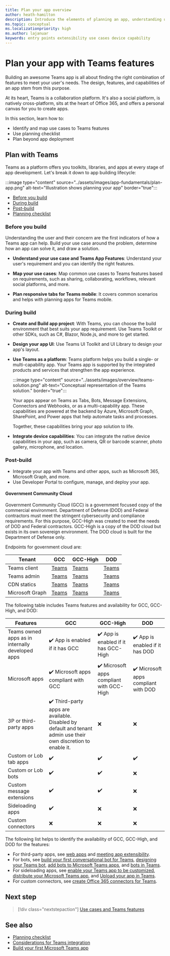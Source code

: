 ```yaml
---
title: Plan your app overview
author: heath-hamilton
description: Introduce the elements of planning an app, understanding use cases, app capabilities, and other Teams features.
ms.topic: conceptual
ms.localizationpriority: high
ms.author: lajanuar
keywords: entry points extensibility use cases device capability
---
```


# Plan your app with Teams features

Building an awesome Teams app is all about finding the right combination of features to meet your user's needs. The design, features, and capabilities of an app stem from this purpose.

At its heart, Teams is a collaboration platform. It's also a social platform, is natively cross-platform, sits at the heart of Office 365, and offers a personal canvas for you to create apps.

In this section, learn how to:

* Identify and map use cases to Teams features
* Use planning checklist
* Plan beyond app deployment

## Plan with Teams

Teams as a platform offers you toolkits, libraries, and apps at every stage of app development. Let's break it down to app building lifecycle:

:::image type="content" source="../assets/images/app-fundamentals/plan-app.png" alt-text="Illustration shows planning your app" border="true":::

* [Before you build](#before-you-build)
* [During build](#during-build)
* [Post-build](#post-build)
* [Planning checklist](../concepts/design/planning-checklist.md)

### Before you build

Understanding the user and their concern are the first indicators of how a Teams app can help. Build your use case around the problem, determine how an app can solve it, and draw a solution.

* **Understand your use case and Teams App Features**: Understand your user's requirement and you can identify the right features.

* **Map your use cases**: Map common use cases to Teams features based on requirements, such as sharing, collaborating, workflows, relevant social platforms, and more.

* **Plan responsive tabs for Teams mobile**: It covers common scenarios and helps with planning apps for Teams mobile.

### During build

* **Create and Build app project**: With Teams, you can choose the build environment that best suits your app requirement. Use Teams Toolkit or other SDKs, such as C#, Blazor, Node.js, and more to get started.

* **Design your app UI**: Use Teams UI Toolkit and UI Library to design your app's layout.

* **Use Teams as a platform**: Teams platform helps you build a single- or multi-capability app. Your Teams app is supported by the integrated products and services that strengthen the app experience.

    :::image type="content" source="../assets/images/overview/teams-solution.png" alt-text="Conceptual representation of the Teams solution." border="true":::

    Your apps appear on Teams as Tabs, Bots, Message Extensions, Connectors and Webhooks, or as a multi-capability app. These capabilities are powered at the backend by Azure, Microsoft Graph, SharePoint, and Power apps that help automate tasks and processes.

    Together, these capabilities bring your app solution to life.

* **Integrate device capabilities**: You can integrate the native device capabilities in your app, such as camera, QR or barcode scanner, photo gallery, microphone, and location.

### Post-build

* Integrate your app with Teams and other apps, such as Microsoft 365, Microsoft Graph, and more.
* Use Developer Portal to configure, manage, and deploy your app.

#### Government Community Cloud

Government Community Cloud (GCC) is a government focused copy of the commercial environment. Department of Defense (DOD) and Federal contractors must meet the stringent cybersecurity and compliance requirements. For this purpose, GCC-High was created to meet the needs of DOD and Federal contractors. GCC-High is a copy of the DOD cloud but exists in its own sovereign environment. The DOD cloud is built for the Department of Defense only.

Endpoints for government cloud are:

| Tenant | GCC | GCC-High | DOD |
|-------------|---------|---|---|
|Teams client|[Teams](https://teams.microsoft.com)|[Teams](https://gov.teams.microsoft.us/)|[Teams](https://dod.teams.microsoft.us/) |
|Teams admin |[Teams](https://admin.teams.microsoft.com/)|[Teams](https://admin.gov.teams.microsoft.us/)|[Teams](https://admin.dod.teams.microsoft.us)|
|CDN statics |[Teams](https://statics.teams.cdn.office.net/)|[Teams](https://statics.gov.teams.microsoft.us/)|[Teams](https://statics.dod.teams.microsoft.us/)|
|Microsoft Graph |[Teams]()|[Teams]()|[Teams]()|

The following table includes Teams features and availability for GCC, GCC-High, and DOD:

| Features   | GCC | GCC-High | DOD |
|-------------|---------|---|---|
| Teams owned apps as in internally developed apps | ✔️ App is enabled if it has GCC | ✔️ App is enabled if it has GCC-High | ✔️ App is enabled if it has DOD |
| Microsoft apps | ✔️ Microsoft apps compliant with GCC | ✔️ Microsoft apps compliant with GCC-High | ✔️ Microsoft apps compliant with DOD |
| 3P or third-party apps | ✔️ Third-party apps are available. Disabled by default and tenant admin use their own discretion to enable it. | ❌ | ❌ |
| Custom or Lob tab apps |  ✔️ | ✔️ | ✔️ |
| Custom or Lob bots | ✔️ | ✔️ | ❌ |
| Custom message extensions | ✔️ | ✔️ | ❌ |
| Sideloading apps | ✔️ | ❌ | ❌ |
| Custom connectors | ❌ | ❌ | ❌ |

The following list helps to identify the availability of GCC, GCC-High, and DOD for the features:

* For third-party apps, see [web apps](../samples/integrating-web-apps.md) and [meeting app extensibility](../apps-in-teams-meetings/meeting-app-extensibility.md).
* For bots, see [build your first conversational bot for Teams](../get-started/first-app-bot.md), [designing your Teams bot](../bots/design/bots.md), [add bots to Microsoft Teams apps](../resources/bot-v3/bots-overview.md), and [bots in Teams](../bots/what-are-bots.md).
* For sideloading apps, see [enable your Teams app to be customized](../concepts/design/enable-app-customization.md), [distribute your Microsoft Teams app](../concepts/deploy-and-publish/apps-publish-overview.md), and [Upload your app in Teams](../concepts/deploy-and-publish/apps-upload.md).
* For custom connectors, see [create Office 365 connectors for Teams](../webhooks-and-connectors/how-to/connectors-creating.md).

</details>

## Next step

> [!div class="nextstepaction"]
> [Use cases and Teams features](design/understand-use-cases.md)

## See also

* [Planning checklist](../concepts/design/planning-checklist.md)
* [Considerations for Teams integration](../samples/integrating-web-apps.md)
* [Build your first Microsoft Teams app](../build-your-first-app/build-first-app-overview.md)
